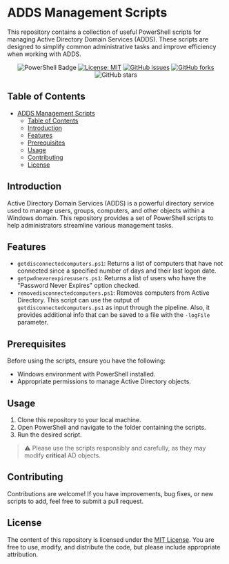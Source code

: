 # ADDS Management Scripts

This repository contains a collection of useful PowerShell scripts for managing Active Directory Domain Services (ADDS). These scripts are designed to simplify common administrative tasks and improve efficiency when working with ADDS.

<div align="center">

![PowerShell Badge](<https://img.shields.io/badge/PowerShell-grey?logo=powershell&logoColor=white&labelColor=grey&color=%235391FE>)
[![License: MIT](<https://img.shields.io/github/license/danielfeitopin/ADDS-Management-Scripts>)](LICENSE "License")
[![GitHub issues](https://img.shields.io/github/issues/danielfeitopin/ADDS-Management-Scripts)](<https://github.com/danielfeitopin/ADDS-Management-Scripts/issues> "Issues")
[![GitHub forks](https://img.shields.io/github/forks/danielfeitopin/ADDS-Management-Scripts)](<https://github.com/danielfeitopin/ADDS-Management-Scripts/fork> "Forks")
![GitHub stars](https://img.shields.io/github/stars/danielfeitopin/ADDS-Management-Scripts)

</div>

## Table of Contents

- [ADDS Management Scripts](#adds-management-scripts)
  - [Table of Contents](#table-of-contents)
  - [Introduction](#introduction)
  - [Features](#features)
  - [Prerequisites](#prerequisites)
  - [Usage](#usage)
  - [Contributing](#contributing)
  - [License](#license)

## Introduction

Active Directory Domain Services (ADDS) is a powerful directory service used to manage users, groups, computers, and other objects within a Windows domain. This repository provides a set of PowerShell scripts to help administrators streamline various management tasks.

## Features

- `getdisconnectedcomputers.ps1`: Returns a list of computers that have not connected since a specified number of days and their last logon date.
- `getpwdneverexpiresusers.ps1`: Returns a list of users who have the "Password Never Expires" option checked.
- `removedisconnectedcomputers.ps1`: Removes computers from Active Directory. This script can use the output of `getdisconnectedcomputers.ps1` as input through the pipeline. Also, it provides additional info that can be saved to a file with the `-logFile` parameter.

## Prerequisites

Before using the scripts, ensure you have the following:

- Windows environment with PowerShell installed.
- Appropriate permissions to manage Active Directory objects.

## Usage

1. Clone this repository to your local machine.
2. Open PowerShell and navigate to the folder containing the scripts.
3. Run the desired script.

> ⚠️ Please use the scripts responsibly and carefully, as they may modify **critical** AD objects.

## Contributing

Contributions are welcome! If you have improvements, bug fixes, or new scripts to add, feel free to submit a pull request.

## License

The content of this repository is licensed under the [MIT License](LICENSE). You are free to use, modify, and distribute the code, but please include appropriate attribution.
